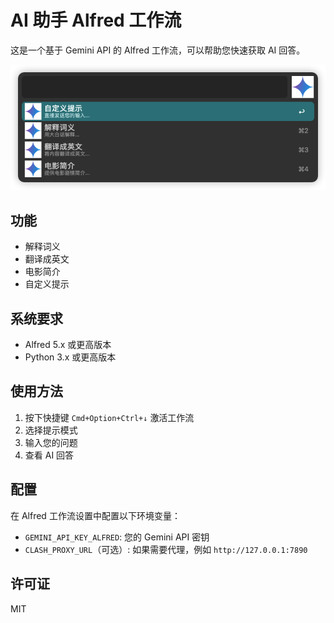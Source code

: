 # AI 助手 Alfred 工作流

这是一个基于 Gemini API 的 Alfred 工作流，可以帮助您快速获取 AI 回答。

![Alfred AI 工作流运行示例](snapshot.png)

## 功能

- 解释词义
- 翻译成英文
- 电影简介
- 自定义提示

## 系统要求

- Alfred 5.x 或更高版本
- Python 3.x 或更高版本

## 使用方法

1. 按下快捷键 `Cmd+Option+Ctrl+↓` 激活工作流
2. 选择提示模式
3. 输入您的问题
4. 查看 AI 回答

## 配置

在 Alfred 工作流设置中配置以下环境变量：
- `GEMINI_API_KEY_ALFRED`: 您的 Gemini API 密钥
- `CLASH_PROXY_URL`（可选）: 如果需要代理，例如 `http://127.0.0.1:7890`


## 许可证

MIT